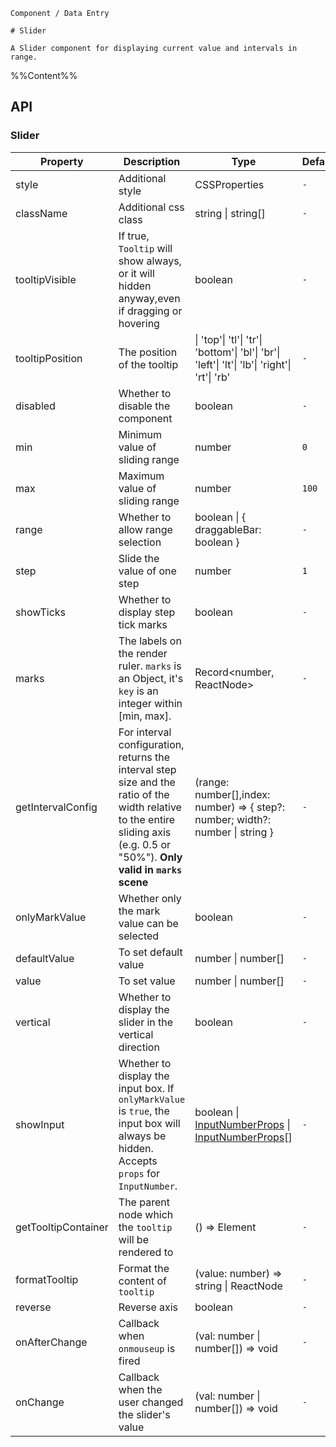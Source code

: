`````
Component / Data Entry

# Slider

A Slider component for displaying current value and intervals in range.
`````

%%Content%%

## API

### Slider

|Property|Description|Type|DefaultValue|Version|
|---|---|---|---|---|
|style|Additional style|CSSProperties |`-`|-|
|className|Additional css class|string \| string[] |`-`|-|
|tooltipVisible|If true, `Tooltip` will show always, or it will hidden anyway,even if dragging or hovering|boolean |`-`|-|
|tooltipPosition|The position of the tooltip|\| 'top'\| 'tl'\| 'tr'\| 'bottom'\| 'bl'\| 'br'\| 'left'\| 'lt'\| 'lb'\| 'right'\| 'rt'\| 'rb' |`-`|-|
|disabled|Whether to disable the component|boolean |`-`|-|
|min|Minimum value of sliding range|number |`0`|-|
|max|Maximum value of sliding range|number |`100`|-|
|range|Whether to allow range selection|boolean \| { draggableBar: boolean } |`-`|2.14.0|
|step|Slide the value of one step|number |`1`|-|
|showTicks|Whether to display step tick marks|boolean |`-`|-|
|marks|The labels on the render ruler. `marks` is an Object, it's `key` is an integer within [min, max].|Record&lt;number, ReactNode&gt; |`-`|-|
|getIntervalConfig|For interval configuration, returns the interval step size and the ratio of the width relative to the entire sliding axis (e.g. 0.5 or "50%"). **Only valid in `marks` scene**|(range: number[],index: number) => { step?: number; width?: number \| string } |`-`|2.30.0|
|onlyMarkValue|Whether only the mark value can be selected|boolean |`-`|-|
|defaultValue|To set default value|number \| number[] |`-`|-|
|value|To set value|number \| number[] |`-`|-|
|vertical|Whether to display the slider in the vertical direction|boolean |`-`|-|
|showInput|Whether to display the input box. If `onlyMarkValue` is `true`, the input box will always be hidden. Accepts `props` for `InputNumber`.|boolean \| [InputNumberProps](input-number#inputnumber) \| [InputNumberProps](input-number#inputnumber)[] |`-`|`InputNumberProps` in `2.32.0`|
|getTooltipContainer|The parent node which the `tooltip` will be rendered to|() => Element |`-`|-|
|formatTooltip|Format the content of `tooltip`|(value: number) => string \| ReactNode |`-`|-|
|reverse|Reverse axis|boolean |`-`|-|
|onAfterChange|Callback when `onmouseup` is fired|(val: number \| number[]) => void |`-`|2.20.0|
|onChange|Callback when the user changed the slider's value|(val: number \| number[]) => void |`-`|-|

